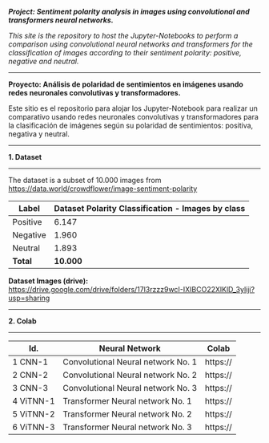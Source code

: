 **_Project: Sentiment polarity analysis in images using convolutional and transformers neural networks._**

_This site is the repository to host the Jupyter-Notebooks to perform a comparison using convolutional neural networks and transformers for the classification of images according to their sentiment polarity: positive, negative and neutral._


***

**Proyecto: Análisis de polaridad de sentimientos en imágenes usando redes neuronales convolutivas y transformadores.**

Este sitio es el repositorio para alojar los Jupyter-Notebook para realizar un comparativo usando redes neuronales convolutivas y transformadores para la clasificación de imágenes según su polaridad de sentimientos: positiva, negativa y neutral.

***

**1. Dataset**
***

The dataset is a subset of 10.000 images from https://data.world/crowdflower/image-sentiment-polarity
  
| Label         | Dataset Polarity Classification - Images by class   |
|---------------|-----------------------------------------------------|
| Positive      | 6.147                                                |
| Negative      | 1.960                                                |
| Neutral       | 1.893                                                |
| **Total**     | **10.000**                                           |

**Dataset Images (drive):** https://drive.google.com/drive/folders/17l3rzzz9wcI-IXIBCO22XlKlD_3yliji?usp=sharing


***
**2. Colab**
***

| Id. | Neural Network                      | Colab    |
|---|---------------------------------|----------|
| 1 CNN-1 | Convolutional Neural network No. 1  | https:// |
| 2 CNN-2| Convolutional Neural network No. 2   | https:// |
| 3 CNN-3| Convolutional Neural network No. 3   | https:// |
| 4 ViTNN-1 | Transformer Neural network No. 1  | https:// |
| 5 ViTNN-2| Transformer Neural network No. 2   | https:// |
| 6 ViTNN-3| Transformer Neural network No. 3   | https:// |
